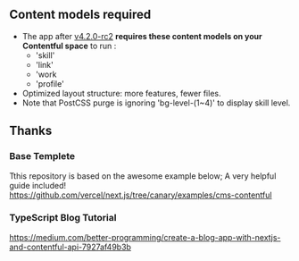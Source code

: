## Content models required

* The app after [v4.2.0-rc2](https://github.com/sasigume/sasigudotme/releases/tag/v4.2.0-rc2) **requires these content models on your Contentful space** to run :
  * 'skill'
  * 'link'
  * 'work
  * 'profile'
* Optimized layout structure: more features, fewer files.
* Note that PostCSS purge is ignoring 'bg-level-(1~4)' to display skill level.

## Thanks

### Base Templete

Tthis repository is based on the awesome example below; A very helpful guide included!
https://github.com/vercel/next.js/tree/canary/examples/cms-contentful

### TypeScript Blog Tutorial

https://medium.com/better-programming/create-a-blog-app-with-nextjs-and-contentful-api-7927af49b3b

